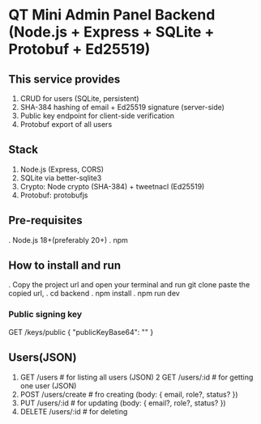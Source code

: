 # QT Mini Admin Panel Backend (Node.js + Express + SQLite + Protobuf + Ed25519)
## This service provides

1. CRUD for users (SQLite, persistent)
2. SHA-384 hashing of email + Ed25519 signature (server-side)
3. Public key endpoint for client-side verification
4. Protobuf export of all users

## Stack
1. Node.js (Express, CORS)
2. SQLite via better-sqlite3
3. Crypto: Node crypto (SHA-384) + tweetnacl (Ed25519)
4. Protobuf: protobufjs

## Pre-requisites  
. Node.js 18+(preferably 20+)
. npm
## How to install and run 
. Copy the project url and open your terminal and run git clone paste the copied url,
. cd backend
. npm install
. npm run dev

### Public signing key
GET /keys/public
{
  "publicKeyBase64": "<base64 Ed25519 public key>"
}
## Users(JSON)

1. GET    /users                  # for listing all users (JSON)
2 GET    /users/:id              # for getting one user (JSON)
3. POST   /users/create           # fro creating (body: { email, role?, status? })
4. PUT    /users/:id              # for updating (body: { email?, role?, status? })
5. DELETE /users/:id             # for deleting
